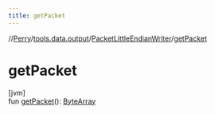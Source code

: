 ```yaml
---
title: getPacket
---
```

//[Perry](../../../index.html)/[tools.data.output](../index.html)/[PacketLittleEndianWriter](index.html)/[getPacket](get-packet.html)



# getPacket



[jvm]\
fun [getPacket](get-packet.html)(): [ByteArray](https://kotlinlang.org/api/latest/jvm/stdlib/kotlin/-byte-array/index.html)




